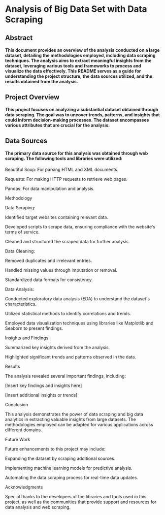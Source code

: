 # Analysis of Big Data Set with Data Scraping



## Abstract

#### This document provides an overview of the analysis conducted on a large dataset, detailing the methodologies employed, including data scraping techniques. The analysis aims to extract meaningful insights from the dataset, leveraging various tools and frameworks to process and visualize the data effectively. This README serves as a guide for understanding the project structure, the data sources utilized, and the results obtained from the analysis.



## Project Overview

#### This project focuses on analyzing a substantial dataset obtained through data scraping. The goal was to uncover trends, patterns, and insights that could inform decision-making processes. The dataset encompasses various attributes that are crucial for the analysis.



## Data Sources

#### The primary data source for this analysis was obtained through web scraping. The following tools and libraries were utilized:





Beautiful Soup: For parsing HTML and XML documents.



Requests: For making HTTP requests to retrieve web pages.



Pandas: For data manipulation and analysis.



Methodology





Data Scraping:






Identified target websites containing relevant data.



Developed scripts to scrape data, ensuring compliance with the website's terms of service.



Cleaned and structured the scraped data for further analysis.







Data Cleaning:






Removed duplicates and irrelevant entries.



Handled missing values through imputation or removal.



Standardized data formats for consistency.







Data Analysis:






Conducted exploratory data analysis (EDA) to understand the dataset's characteristics.



Utilized statistical methods to identify correlations and trends.



Employed data visualization techniques using libraries like Matplotlib and Seaborn to present findings.







Insights and Findings:






Summarized key insights derived from the analysis.



Highlighted significant trends and patterns observed in the data.



Results

The analysis revealed several important findings, including:





[Insert key findings and insights here]



[Insert additional insights or trends]



Conclusion

This analysis demonstrates the power of data scraping and big data analytics in extracting valuable insights from large datasets. The methodologies employed can be adapted for various applications across different domains.



Future Work

Future enhancements to this project may include:





Expanding the dataset by scraping additional sources.



Implementing machine learning models for predictive analysis.



Automating the data scraping process for real-time data updates.



Acknowledgments

Special thanks to the developers of the libraries and tools used in this project, as well as the communities that provide support and resources for data analysis and web scraping.

